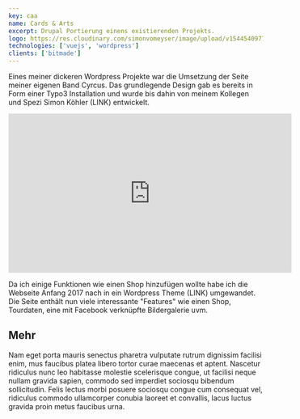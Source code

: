```yaml
---
key: caa
name: Cards & Arts
excerpt: Drupal Portierung einens existierenden Projekts.
logo: https://res.cloudinary.com/simonvomeyser/image/upload/v1544540977/simonvomeyser.de/listicons/listicon-caa.png
technologies: ['vuejs', 'wordpress']
clients: ['bitmade']
---
```


Eines meiner dickeren Wordpress Projekte war die Umsetzung der Seite meiner eigenen Band Cyrcus. Das grundlegende Design gab es bereits in Form einer Typo3 Installation und wurde bis dahin von meinem Kollegen und Spezi Simon Köhler (LINK) entwickelt.

<iframe width="560" height="315" src="https://www.youtube.com/embed/2ZG6ZZY5I3o" frameborder="0" allow="accelerometer; autoplay; encrypted-media; gyroscope; picture-in-picture" allowfullscreen></iframe>

Da ich einige Funktionen wie einen Shop hinzufügen wollte habe ich die Webseite Anfang 2017 nach in ein Wordpress Theme (LINK) umgewandet. Die Seite enthält nun viele interessante "Features" wie einen Shop, Tourdaten, eine mit Facebook verknüpfte Bildergalerie uvm.

## Mehr

Nam eget porta mauris senectus pharetra vulputate rutrum dignissim facilisi enim, mus faucibus platea libero tortor curae maecenas et aptent. Nascetur ridiculus nunc leo habitasse molestie scelerisque congue, ut facilisi neque nullam gravida sapien, commodo sed imperdiet sociosqu bibendum sollicitudin. Felis lectus morbi posuere sociosqu congue cum consequat vel, ridiculus commodo ullamcorper conubia laoreet et convallis, lacus luctus gravida proin metus faucibus urna.
